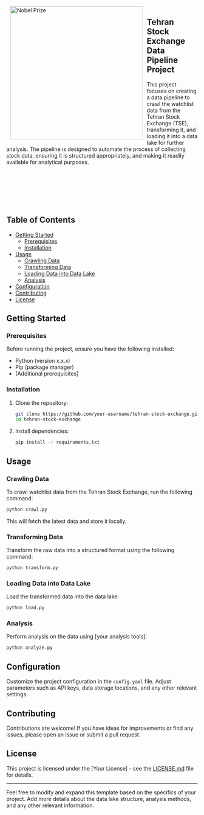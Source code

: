 <div>
    <img src="https://cdni.iconscout.com/illustration/premium/thumb/stock-market-growth-5788121-4849094.png?f=webp" alt="Nobel Prize" width="350" align="left" hspace="10">
    
</div>


## Tehran Stock Exchange Data Pipeline Project
This project focuses on creating a data pipeline to crawl the watchlist data from the Tehran Stock Exchange (TSE), transforming it, and loading it into a data lake for further analysis. The pipeline is designed to automate the process of collecting stock data, ensuring it is structured appropriately, and making it readily available for analytical purposes.
<br><br><br><br><br><br><br>
## Table of Contents

- [Getting Started](#getting-started)
  - [Prerequisites](#prerequisites)
  - [Installation](#installation)
- [Usage](#usage)
  - [Crawling Data](#crawling-data)
  - [Transforming Data](#transforming-data)
  - [Loading Data into Data Lake](#loading-data-into-data-lake)
  - [Analysis](#analysis)
- [Configuration](#configuration)
- [Contributing](#contributing)
- [License](#license)

## Getting Started

### Prerequisites

Before running the project, ensure you have the following installed:

- Python (version x.x.x)
- Pip (package manager)
- [Additional prerequisites]

### Installation

1. Clone the repository:

    ```bash
    git clone https://github.com/your-username/tehran-stock-exchange.git
    cd tehran-stock-exchange
    ```

2. Install dependencies:

    ```bash
    pip install -r requirements.txt
    ```

## Usage

### Crawling Data

To crawl watchlist data from the Tehran Stock Exchange, run the following command:

```bash
python crawl.py
```

This will fetch the latest data and store it locally.

### Transforming Data

Transform the raw data into a structured format using the following command:

```bash
python transform.py
```

### Loading Data into Data Lake

Load the transformed data into the data lake:

```bash
python load.py
```

### Analysis

Perform analysis on the data using [your analysis tools]:

```bash
python analyze.py
```

## Configuration

Customize the project configuration in the `config.yaml` file. Adjust parameters such as API keys, data storage locations, and any other relevant settings.

## Contributing

Contributions are welcome! If you have ideas for improvements or find any issues, please open an issue or submit a pull request.

## License

This project is licensed under the [Your License] - see the [LICENSE.md](LICENSE.md) file for details.

---

Feel free to modify and expand this template based on the specifics of your project. Add more details about the data lake structure, analysis methods, and any other relevant information.
